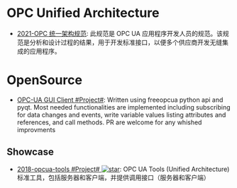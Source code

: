 # OPC Unified Architecture

- [2021-OPC 统一架构规范](http://www.kipway.com/kipway_opcua_part1.html): 此规范是 OPC UA 应用程序开发人员的规范。该规范是分析和设计过程的结果，用于开发标准接口，以便多个供应商开发无缝集成的应用程序。

# OpenSource

- [OPC-UA GUI Client #Project#](https://github.com/FreeOpcUa/opcua-client-gui): Written using freeopcua python api and pyqt. Most needed functionalities are implemented including subscribing for data changes and events, write variable values listing attributes and references, and call methods. PR are welcome for any whished improvments

## Showcase

- [2018-opcua-tools #Project# ![star](https://img.shields.io/github/stars/pnoker/opcua-tools)](https://github.com/pnoker/opcua-tools): OPC UA Tools (Unified Architecture)标准工具，包括服务器和客户端，并提供调用接口（服务器和客户端）
